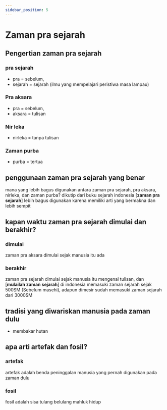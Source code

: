 ```yaml
---
sidebar_position: 5
---
```


# Zaman pra sejarah
## Pengertian zaman pra sejarah
### pra sejarah
* pra = sebelum,
* sejarah = sejarah (ilmu yang mempelajari peristiwa masa lampau)

### Pra aksara
* pra = sebelum,
* aksara = tulisan

### Nir leka
* nirleka = tanpa tulisan

### Zaman purba
* purba = tertua

## penggunaan zaman pra sejarah yang benar
mana yang lebih bagus digunakan antara zaman pra sejarah, pra aksara, nirleka, dan zaman purba? dikutip dari buku sejarah indonesia [**zaman pra sejarah**] lebih bagus digunakan karena memiliki arti yang bermakna dan lebih sempit

## kapan waktu zaman pra sejarah dimulai dan berakhir?
### dimulai
zaman pra aksara dimulai sejak manusia itu ada

### berakhir
zaman pra sejarah dimulai sejak manusia itu mengenal tulisan, dan [**mulailah zaman sejarah**] di indonesia memasuki zaman sejarah sejak 500SM (Sebelum masehi), adapun dimesir sudah memasuki zaman sejarah dari 3000SM

## tradisi yang diwariskan manusia pada zaman dulu
* membakar hutan

## apa arti artefak dan fosil?
### artefak
artefak adalah benda peninggalan manusia yang pernah digunakan pada zaman dulu
### fosil
fosil adalah sisa tulang belulang mahluk hidup
